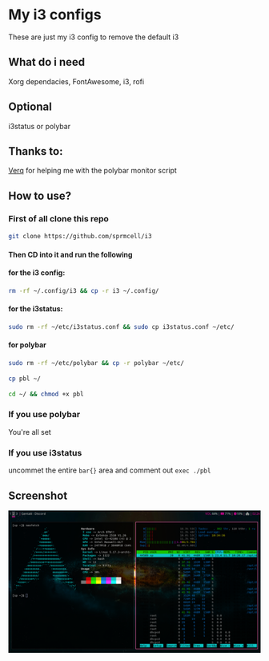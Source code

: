 # My i3 configs

These are just my i3 config to remove the default i3

## What do i need

Xorg dependacies, FontAwesome, i3, rofi

## Optional

i3status or polybar

## Thanks to:

[Verq](https://github.com/CordlessCoder) for helping me with the polybar monitor script

## How to use?

### First of all clone this repo
```sh
git clone https://github.com/sprmcell/i3
```
#### Then CD into it and run the following

#### for the i3 config:
```sh
rm -rf ~/.config/i3 && cp -r i3 ~/.config/
```

#### for the i3status:
```sh
sudo rm -rf ~/etc/i3status.conf && sudo cp i3status.conf ~/etc/
```

#### for polybar

```sh
sudo rm -rf ~/etc/polybar && cp -r polybar ~/etc/
```
```sh
cp pbl ~/
```
```sh
cd ~/ && chmod +x pbl
```

### If you use polybar

You're all set

### If you use i3status

uncommet the entire `bar{}` area and comment out `exec ./pbl`

## Screenshot

![i love you](https://github.com/sprmcell/i3/blob/main/screenshot.png)
